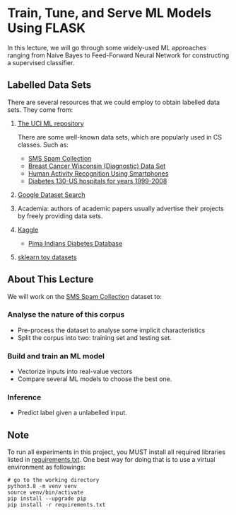 # Train, Tune, and Serve ML Models Using FLASK

In this lecture, we will go through some widely-used ML approaches ranging from Naive Bayes to Feed-Forward 
Neural Network for constructing a supervised classifier.

## Labelled Data Sets

There are several resources that we could employ to obtain labelled data sets. They come from:

1. [The UCI ML repository](http://archive.ics.uci.edu/ml/datasets.php)

    There are some well-known data sets, which are popularly used in CS classes. Such as:
    - [SMS Spam Collection](https://archive.ics.uci.edu/ml/datasets/SMS+Spam+Collection#)
    - [Breast Cancer Wisconsin (Diagnostic) Data Set](http://archive.ics.uci.edu/ml/datasets/Breast+Cancer+Wisconsin+%28Diagnostic%29)
    - [Human Activity Recognition Using Smartphones](http://archive.ics.uci.edu/ml/datasets/Human+Activity+Recognition+Using+Smartphones)
    - [Diabetes 130-US hospitals for years 1999-2008](http://archive.ics.uci.edu/ml/datasets/Diabetes+130-US+hospitals+for+years+1999-2008#)

2. [Google Dataset Search](https://datasetsearch.research.google.com/)

3. Academia: authors of academic papers usually advertise their projects by freely providing data sets.

4. [Kaggle](https://www.kaggle.com/)
    - [Pima Indians Diabetes Database](https://www.kaggle.com/uciml/pima-indians-diabetes-database)

5. [sklearn toy datasets](https://scikit-learn.org/stable/datasets/index.html#datasets)

## About This Lecture
We will work on the [SMS Spam Collection](https://archive.ics.uci.edu/ml/datasets/SMS+Spam+Collection#) dataset to:

### Analyse the nature of this corpus
- Pre-process the dataset to analyse some implicit characteristics 
- Split the corpus into two: training set and testing set.
### Build and train an ML model
- Vectorize inputs into real-value vectors
- Compare several ML models to choose the best one.
### Inference 
- Predict label given a unlabelled input.

## Note
To run all experiments in this project, you MUST install all required libraries 
listed in [requirements.txt](./requirements.txt). One best way for doing that is to use a virtual environment 
as followings:
```commandline
# go to the working directory
python3.8 -m venv venv
source venv/bin/activate
pip install --upgrade pip
pip install -r requirements.txt
```
